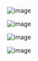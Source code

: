 ![image](https://github.com/user-attachments/assets/419e3d73-f05c-4cc9-902e-7530338080aa)


![image](https://github.com/user-attachments/assets/596b1790-cd26-459d-b916-c7424dc00b62)


![image](https://github.com/user-attachments/assets/d95a4e4b-242a-42b7-9786-9f63f6dcde0c)

![image](https://github.com/user-attachments/assets/0387f279-cd27-4131-9565-9eb724b2aaa0)



